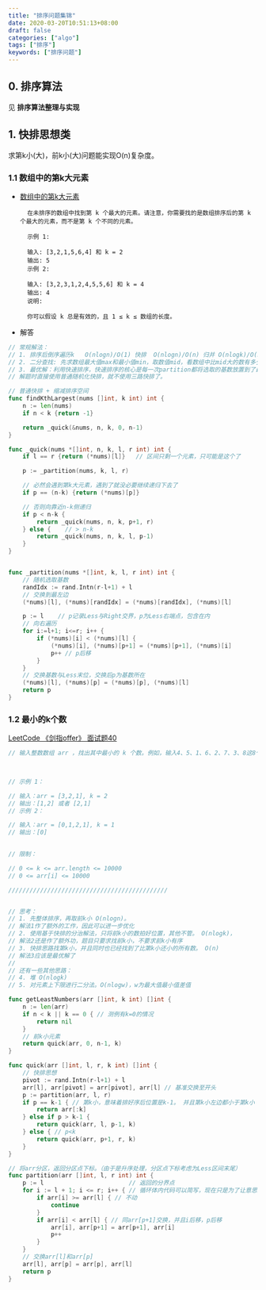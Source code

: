 ```yaml
---
title: "排序问题集锦"
date: 2020-03-20T10:51:13+08:00
draft: false
categories: ["algo"]
tags: ["排序"]
keywords: ["排序问题"]
---
```


## 0. 排序算法

见 **排序算法整理与实现**

## 1. 快排思想类

求第k小(大)，前k小(大)问题能实现O(n)复杂度。

### 1.1 数组中的第k大元素

- [数组中的第k大元素](https://leetcode-cn.com/problems/kth-largest-element-in-an-array/)

        在未排序的数组中找到第 k 个最大的元素。请注意，你需要找的是数组排序后的第 k 个最大的元素，而不是第 k 个不同的元素。

        示例 1:

        输入: [3,2,1,5,6,4] 和 k = 2
        输出: 5
        示例 2:

        输入: [3,2,3,1,2,4,5,5,6] 和 k = 4
        输出: 4
        说明:

        你可以假设 k 总是有效的，且 1 ≤ k ≤ 数组的长度。

- 解答

```go
// 常规解法：
// 1. 排序后倒序遍历k   O(nlogn)/O(1) 快排  O(nlogn)/O(n) 归并 O(nlogk)/O(k) 堆排序
// 2. 二分查找: 先求数组最大值max和最小值min，取数值mid，看数组中比mid大的数有多少，若大于k则说明mid过小，将值区间缩小为[mid,max]继续二分 O(nlogn)/O(1)
// 3. 最优解：利用快速排序，快速排序的核心是每一次partition都将选取的基数放置到了最终位置上。利用这个选出的基数最终放置的位置与k的关系，可以缩减排序区间，实现 O(n)/O(1)的解法
// 解题时直接使用普通随机化快排，就不使用三路快排了。

// 普通快排 + 缩减排序空间
func findKthLargest(nums []int, k int) int {
    n := len(nums)
    if n < k {return -1}

    return _quick(&nums, n, k, 0, n-1)
}

func _quick(nums *[]int, n, k, l, r int) int {
    if l == r {return (*nums)[l]}   // 区间只剩一个元素，只可能是这个了

    p := _partition(nums, k, l, r)

    // 必然会遇到第k大元素，遇到了就没必要继续递归下去了
    if p == (n-k) {return (*nums)[p]}

    // 否则向靠近n-k侧递归
    if p < n-k {
        return _quick(nums, n, k, p+1, r)
    } else {    // > n-k
        return _quick(nums, n, k, l, p-1)
    }
}


func _partition(nums *[]int, k, l, r int) int {
    // 随机选取基数
    randIdx := rand.Intn(r-l+1) + l
    // 交换到最左边
    (*nums)[l], (*nums)[randIdx] = (*nums)[randIdx], (*nums)[l]

    p := l    // p记录Less与Right交界，p为Less右端点，包含在内
    // 向右遍历
    for i:=l+1; i<=r; i++ {
        if (*nums)[i] < (*nums)[l] {
            (*nums)[i], (*nums)[p+1] = (*nums)[p+1], (*nums)[i]
            p++ // p后移
        }
    }
    // 交换基数与Less末位，交换后p为基数所在
    (*nums)[l], (*nums)[p] = (*nums)[p], (*nums)[l]
    return p
}
```

### 1.2 最小的k个数

[LeetCode 《剑指offer》 面试题40](https://leetcode-cn.com/problems/zui-xiao-de-kge-shu-lcof)

```go
// 输入整数数组 arr ，找出其中最小的 k 个数。例如，输入4、5、1、6、2、7、3、8这8个数字，则最小的4个数字是1、2、3、4。

 

// 示例 1：

// 输入：arr = [3,2,1], k = 2
// 输出：[1,2] 或者 [2,1]
// 示例 2：

// 输入：arr = [0,1,2,1], k = 1
// 输出：[0]
 

// 限制：

// 0 <= k <= arr.length <= 10000
// 0 <= arr[i] <= 10000

/////////////////////////////////////////////


// 思考：
// 1. 先整体排序，再取前k小 O(nlogn)。
// 解法1作了额外的工作，因此可以进一步优化
// 2. 使用基于快排的分治解法，只将前k小的数拍好位置，其他不管。 O(nlogk)，
// 解法2还是作了额外功，题目只要求找前k小，不要求前k小有序
// 3. 快排思路找第k小，并且同时也已经找到了比第k小还小的所有数。 O(n)
// 解法3应该是最优解了
//
// 还有一些其他思路：
// 4. 堆 O(nlogk)
// 5. 对元素上下限进行二分法。O(nlogw)，w为最大值最小值差值

func getLeastNumbers(arr []int, k int) []int {
	n := len(arr)
	if n < k || k == 0 { // 测例有k=0的情况
		return nil
	}
	// 前k小元素
	return quick(arr, 0, n-1, k)
}

func quick(arr []int, l, r, k int) []int {
	// 快排思想
	pivot := rand.Intn(r-l+1) + l
	arr[l], arr[pivot] = arr[pivot], arr[l] // 基准交换至开头
	p := partition(arr, l, r)
	if p == k-1 { // 第k小，意味着排好序后位置是k-1。 并且第k小左边都小于第k小
		return arr[:k]
	} else if p > k-1 {
		return quick(arr, l, p-1, k)
	} else { // p<k
		return quick(arr, p+1, r, k)
	}
}

// 将arr分区，返回分区点下标。（由于是升序处理，分区点下标考虑为Less区间末尾）
func partition(arr []int, l, r int) int {
	p := l                        // 返回的分界点
	for i := l + 1; i <= r; i++ { // 循环体内代码可以简写，现在只是为了让意思清晰而已
		if arr[i] >= arr[l] { // 不动
			continue
		}
		if arr[i] < arr[l] { // 同arr[p+1]交换，并且i后移，p后移
			arr[i], arr[p+1] = arr[p+1], arr[i]
			p++
		}
	}
	// 交换arr[l]和arr[p]
	arr[l], arr[p] = arr[p], arr[l]
	return p
}

```